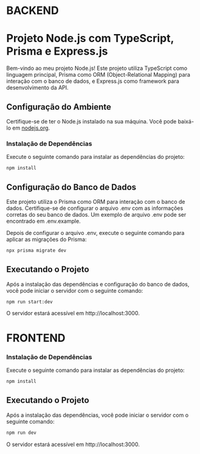 # BACKEND

# Projeto Node.js com TypeScript, Prisma e Express.js

Bem-vindo ao meu projeto Node.js! Este projeto utiliza TypeScript como linguagem principal, Prisma como ORM (Object-Relational Mapping) para interação com o banco de dados, e Express.js como framework para desenvolvimento da API.

## Configuração do Ambiente

Certifique-se de ter o Node.js instalado na sua máquina. Você pode baixá-lo em [nodejs.org](https://nodejs.org/).

### Instalação de Dependências

Execute o seguinte comando para instalar as dependências do projeto:

```bash
npm install
```

## Configuração do Banco de Dados

Este projeto utiliza o Prisma como ORM para interação com o banco de dados. Certifique-se de configurar o arquivo .env com as informações corretas do seu banco de dados. Um exemplo de arquivo .env pode ser encontrado em .env.example.

Depois de configurar o arquivo .env, execute o seguinte comando para aplicar as migrações do Prisma:

```bash
npx prisma migrate dev
```

## Executando o Projeto

Após a instalação das dependências e configuração do banco de dados, você pode iniciar o servidor com o seguinte comando:

```bash
npm run start:dev
```

O servidor estará acessível em http://localhost:3000.

# FRONTEND

### Instalação de Dependências

Execute o seguinte comando para instalar as dependências do projeto:

```bash
npm install
```

## Executando o Projeto

Após a instalação das dependências, você pode iniciar o servidor com o seguinte comando:

```bash
npm run dev
```

O servidor estará acessível em http://localhost:3000.

